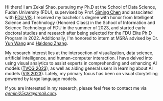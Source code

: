 Hi there! I am Zekai Shao, pursuing my Ph.D at the School of Data Science, Fudan University (FDU), supervised by Prof. [<font color=Black>Siming Chen</font>](http://simingchen.me/) and associated with [<font color=Black>FDU VIS</font>](http://fduvis.net/). I received my bachelor's degree with honor from Intelligent Science and Technology (Honored Class) in the School of Information and Science Technology of FDU in the summer of 2023, and started early doctoral studies and research after being selected for the FDU Elite Ph.D Program in 2022. Additionally, I'm honored to intern at MSRA advised by Dr. [<font color=Black>Yun Wang</font>](https://www.microsoft.com/en-us/research/people/wangyun/) and [<font color=Black>Haidong Zhang</font>](https://www.microsoft.com/en-us/research/people/haizhang/).

My research interest lies at the intersection of visualization, data science, artificial intelligence, and human-computer interaction. I have delved into using visual analytics to assist experts in comprehending and enhancing AI models ([<font color=Black>TVCG 2023</font>](https://doi.org/10.1109/TVCG.2023.3243676)), as well as aiding general users in learning about AI models ([<font color=Black>VIS 2023</font>](https://zekaishao25.github.io/pdf/transforlearn.pdf)). Lately, my primary focus has been on visual storytelling powered by large language models.

If you are interested in my research, please feel free to contact me via *<u>gemini25szk@gmail.com</u>*.

<!-- [<font color=Black>VisLab</font>](http://vis.cse.ust.hk/) -->
